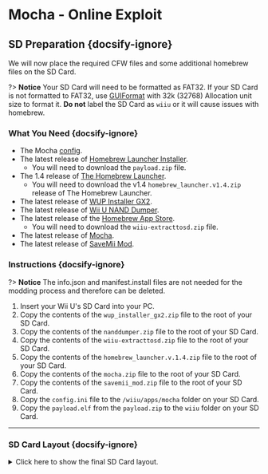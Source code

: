 # Mocha - Online Exploit

## SD Preparation {docsify-ignore}

We will now place the required CFW files and some additional homebrew files on the SD Card.

?> **Notice** Your SD Card will need to be formatted as FAT32. If your SD Card is not formatted to FAT32, use [GUIFormat](http://ridgecrop.co.uk/index.htm?guiformat.htm) with 32k (32768) Allocation unit size to format it. **Do not** label the SD Card as `wiiu` or it will cause issues with homebrew.

### What You Need {docsify-ignore}

- The Mocha <a href="docs/files/config.ini" download>config</a>.
- The latest release of [Homebrew Launcher Installer](https://github.com/wiiu-env/homebrew_launcher_installer/releases/latest).
  - You will need to download the `payload.zip` file.
- The 1.4 release of [The Homebrew Launcher](https://github.com/dimok789/homebrew_launcher/releases/tag/1.4).
  - You will need to download the v1.4 `homebrew_launcher.v1.4.zip` release of The Homebrew Launcher.
- The latest release of [WUP Installer GX2](https://wiiubru.com/appstore/zips/wup_installer_gx2.zip).
- The latest release of [Wii U NAND Dumper](https://www.wiiubru.com/appstore/zips/nanddumper.zip).
- The latest release of the [Homebrew App Store](https://github.com/vgmoose/hbas/releases/latest).
  - You will need to download the `wiiu-extracttosd.zip` file.
- The latest release of [Mocha](https://www.wiiubru.com/appstore/zips/mocha.zip).
- The latest release of <a href="docs/files/SaveMii_Mod.zip" download>SaveMii Mod</a>.

### Instructions {docsify-ignore}

?> **Notice** The info.json and manifest.install files are not needed for the modding process and therefore can be deleted.

1. Insert your Wii U's SD Card into your PC.
1. Copy the contents of the `wup_installer_gx2.zip` file to the root of your SD Card.
1. Copy the contents of the `nanddumper.zip` file to the root of your SD Card.
1. Copy the contents of the `wiiu-extracttosd.zip` file to the root of your SD Card.
1. Copy the contents of the `homebrew_launcher.v.1.4.zip` file to the root of your SD Card.
1. Copy the contents of the `mocha.zip` file to the root of your SD Card.
1. Copy the contents of the `savemii_mod.zip` file to the root of your SD Card.
1. Copy the `config.ini` file to the `/wiiu/apps/mocha` folder on your SD Card.
1. Copy the `payload.elf` from the `payload.zip` to the `wiiu` folder on your SD Card.
----------

### SD Card Layout {docsify-ignore}

<details>
<summary>Click here to show the final SD Card layout.</summary>

```
💾sd:
 ┗ 📂wiiu
   ┣ 📂apps
   ┃ ┣ 📂homebrew_launcher
   ┃ ┃ ┣ 📜homebrew_launcher.elf
   ┃ ┃ ┣ 📜icon.png
   ┃ ┃ ┗ 📜meta.xml
   ┃ ┗ (All other apps like disc2app, nanddumper, etc. should be here too)
   ┗ 📜payload.elf
```

</details>
